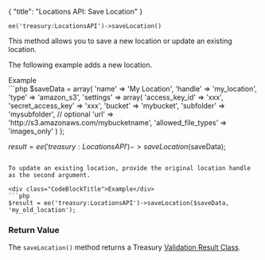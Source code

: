 {
    "title": "Locations API: Save Location"
}

`ee('treasury:LocationsAPI')->saveLocation()`

This method allows you to save a new location or update an existing location.

The following example adds a new location.

<div class="CodeBlockTitle">Example</div>
```php
$saveData = array(
    'name' => 'My Location',
    'handle' => 'my_location',
    'type' => 'amazon_s3',
    'settings' => array(
        'access_key_id' => 'xxx',
        'secret_access_key' => 'xxx',
        'bucket' => 'mybucket',
        'subfolder' => 'mysubfolder', // optional
        'url' => 'http://s3.amazonaws.com/mybucketname',
        'allowed_file_types' => 'images_only'
    )
);

$result = ee('treasury:LocationsAPI')->saveLocation($saveData);
```

To update an existing location, provide the original location handle as the second argument.

<div class="CodeBlockTitle">Example</div>
```php
$result = ee('treasury:LocationsAPI')->saveLocation($saveData, 'my_old_location');
```

### Return Value

The `saveLocation()` method returns a Treasury [Validation Result Class](#validation-result-class).

